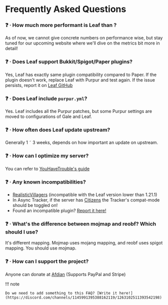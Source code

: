 # Frequently Asked Questions

### ❓ · How much more performant is Leaf than <insert any paper fork>?
As of now, we cannot give concrete numbers on performance wise, but stay tuned for our upcoming website where we'll dive on the metrics bit more in detail!

### ❓ · Does Leaf support Bukkit/Spigot/Paper plugins?
Yes, Leaf has exactly same plugin compatibility compared to Paper. If the plugin doesn't work, replace Leaf with Purpur and test again. If the issue persists, report it on [Leaf GitHub](<https://github.com/Winds-Studio/Leaf/issues>)

### ❓ · Does Leaf include `purpur.yml`?
Yes. Leaf includes all the Purpur patches, but some Purpur settings are moved to configurations of Gale and Leaf.

### ❓ · How often does Leaf update upstream?
Generally 1 ˜ 3 weeks, depends on how important an update on upstream.

### ❓ · How can I optimize my server?
You can refer to [YouHaveTrouble's guide](<https://github.com/YouHaveTrouble/minecraft-optimization>)

### ❓ · Any known incompatibilities?
* [RealisticVillagers](https://www.spigotmc.org/resources/realisticvillagers.105055/) (incompatible with the Leaf version lower than 1.21.1)
* In Async Tracker, if the server has [Citizens](https://github.com/CitizensDev/Citizens2) the Tracker's compat-mode should be toggled on!
* Found an incompatible plugin? [Report it here!](<https://github.com/Winds-Studio/Leaf/issues>)

### ❓ · What's the difference between mojmap and reobf? Which should I use?
It's different mapping. Mojmap uses mojang mapping, and reobf uses spigot mapping. You should use mojmap.

### ❓ · How can I support the project?
Anyone can donate at [Afdian](https://afdian.com/a/Dreeam) (Supports PayPal and Stripe)

!!! note

    Do we need to add something to this FAQ? [Write it here!](https://discord.com/channels/1145991395388162119/1263102511393542198)

